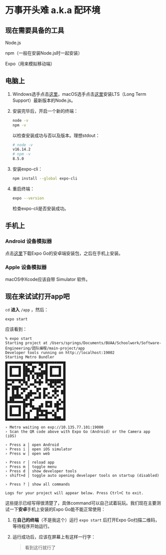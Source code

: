 # 万事开头难 a.k.a 配环境

## 现在需要具备的工具

Node.js

npm（一般在安装Node.js时一起安装）

Expo（用来模拟移动端）

## 电脑上

1. Windows选手点击[这里](https://nodejs.org/dist/v16.14.2/node-v16.14.2-x86.msi)，macOS选手点击[这里](https://nodejs.org/dist/v16.14.2/node-v16.14.2.pkg)安装LTS（Long Term Support）最新版本的Node.js。

2. 安装完毕后，开启一个新的终端：

   ```bash
   node -v
   npm -v
   ```

   以检查安装成功与否以及版本。理想stdout：

   ```bash
   # node -v
   v16.14.2
   # npm -v
   8.5.0
   ```

3. 安装expo-cli：

   ```bash
   npm install --global expo-cli
   ```

4. 重启终端：

   ```bash
   expo --version
   ```

   检查expo-cli是否安装成功。

   

## 手机上

### Android 设备模拟器

点击[这里](https://apkpure.com/expo/host.exp.exponent/download?from=details)下载Expo Go的安卓端安装包，之后在手机上安装。

### Apple 设备模拟器

macOS中Xcode应该自带 Simulator 软件。



## 现在来试试打开app吧

`cd` **进入** `/app` ，然后：

```bash
expo start
```

应该看到：

```
% expo start
Starting project at /Users/springs/Documents/BUAA/Schoolwork/Software-Engineering/团队编程/main-project/app
Developer tools running on http://localhost:19002
Starting Metro Bundler
▄▄▄▄▄▄▄▄▄▄▄▄▄▄▄▄▄▄▄▄▄▄▄▄▄▄▄
█ ▄▄▄▄▄ █▄▀▀▄▄ ▀█ █ ▄▄▄▄▄ █
█ █   █ ███▄█  ▀▄▄█ █   █ █
█ █▄▄▄█ ██▄▀▄▀███▀█ █▄▄▄█ █
█▄▄▄▄▄▄▄█ █ ▀▄▀▄▀ █▄▄▄▄▄▄▄█
█▄▄▀  ▀▄▀█ ▄▄▀▀█▀ ▀▄█▀█▀▀▄█
█▄ ███▀▄▄▄▀  ▀▄▄ ▄▄ ▀▀▄▀▀ █
█  █ █ ▄▀ ▄█▄▄▀▄ █ ▄ ▀█▀ ██
█ ▄████▄ ██▀ ▄▄█ █▀▄▄▀▄▀  █
█▄██▄▄▄▄█▀ █▀     ▄▄▄  ▄▀▄█
█ ▄▄▄▄▄ ██▀█▄  ▄█ █▄█ ██▀ █
█ █   █ █  ▄▀▀██▄▄▄  ▄ █▀▀█
█ █▄▄▄█ █▀█   █▄█▄█▀▀▄█   █
█▄▄▄▄▄▄▄█▄█▄▄██▄▄▄█▄▄▄███▄█

› Metro waiting on exp://10.135.77.101:19000
› Scan the QR code above with Expo Go (Android) or the Camera app (iOS)

› Press a │ open Android
› Press i │ open iOS simulator
› Press w │ open web

› Press r │ reload app
› Press m │ toggle menu
› Press d │ show developer tools
› shift+d │ toggle auto opening developer tools on startup (disabled)

› Press ? │ show all commands

Logs for your project will appear below. Press Ctrl+C to exit.
```

这些提示已经写得很清楚了，具体command可以自己试着玩玩。我们现在主要测试一下**安卓**手机上安装的Expo Go能不能正常使用：

1. 在**自己的终端**（不是我这个）运行 `expo start` 后打开Expo Go扫描二维码，等待程序开始运行。

2. 运行成功后，应该在屏幕上有这样一行字：

   > 看到这行就行了



